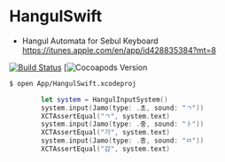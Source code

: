HangulSwift
===========

  * Hangul Automata for Sebul Keyboard
    https://itunes.apple.com/en/app/id428835384?mt=8


  [![Build Status](https://api.travis-ci.org/wookay/HangulSwift.svg?branch=master)](https://travis-ci.org/wookay/HangulSwift)
  [![Cocoapods Version](https://img.shields.io/cocoapods/v/HangulSwift.svg?style=flat)


```sh
$ open App/HangulSwift.xcodeproj
```

```swift
        let system = HangulInputSystem()
        system.input(Jamo(type: .초, sound: "ㄱ"))
        XCTAssertEqual("ㄱ", system.text)
        system.input(Jamo(type: .중, sound: "ㅏ"))
        XCTAssertEqual("가", system.text)
        system.input(Jamo(type: .종, sound: "ㅁ"))
        XCTAssertEqual("감", system.text)
```
